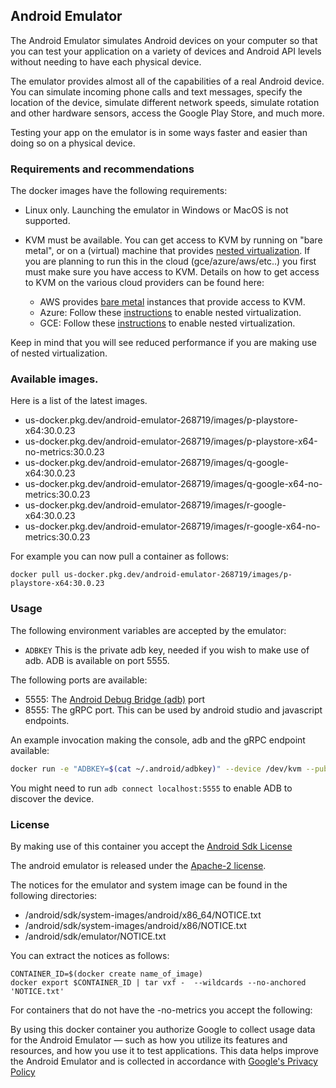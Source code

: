 ## Android Emulator
The Android Emulator simulates Android devices on your computer so that you can test your application on a variety of devices and Android API levels without needing to have each physical device.

The emulator provides almost all of the capabilities of a real Android device. You can simulate incoming phone calls and text messages, specify the location of the device, simulate different network speeds, simulate rotation and other hardware sensors, access the Google Play Store, and much more.

Testing your app on the emulator is in some ways faster and easier than doing so on a physical device.

### Requirements and recommendations
The docker images have the following requirements:

- Linux only. Launching the emulator in Windows or MacOS is not supported.
- KVM must be available. You can get access to KVM by running on "bare metal",
  or on a (virtual) machine that provides [nested
  virtualization](https://blog.turbonomic.com/blog/). If you are planning to run
  this in the cloud (gce/azure/aws/etc..) you first must make sure you have
  access to KVM. Details on how to get access to KVM on the various cloud
  providers can be found here:

    - AWS provides [bare
      metal](https://aws.amazon.com/about-aws/whats-new/2019/02/introducing-five-new-amazon-ec2-bare-metal-instances/)
      instances that provide access to KVM.
    - Azure: Follow these
      [instructions](https://docs.microsoft.com/en-us/azure/virtual-machines/windows/nested-virtualization)
      to enable nested virtualization.
    - GCE: Follow these
      [instructions](https://cloud.google.com/compute/docs/instances/enable-nested-virtualization-vm-instances)
      to enable nested virtualization.

Keep in mind that you will see reduced performance if you are making use of nested virtualization.

### Available images.

Here is a list of the latest images.

* us-docker.pkg.dev/android-emulator-268719/images/p-playstore-x64:30.0.23
* us-docker.pkg.dev/android-emulator-268719/images/p-playstore-x64-no-metrics:30.0.23
* us-docker.pkg.dev/android-emulator-268719/images/q-google-x64:30.0.23
* us-docker.pkg.dev/android-emulator-268719/images/q-google-x64-no-metrics:30.0.23
* us-docker.pkg.dev/android-emulator-268719/images/r-google-x64:30.0.23
* us-docker.pkg.dev/android-emulator-268719/images/r-google-x64-no-metrics:30.0.23

For example you can now pull a container as follows:

    docker pull us-docker.pkg.dev/android-emulator-268719/images/p-playstore-x64:30.0.23

### Usage

The following environment variables are accepted by the emulator:

 - `ADBKEY` This is the private adb key, needed if you wish to make use of adb. ADB is available on port 5555.

The following ports are available:

 - 5555: The [Android Debug Bridge (adb)](https://developer.android.com/studio/command-line/adb) port
 - 8555: The gRPC port. This can be used by android studio and javascript endpoints.

An example invocation making the console, adb and the gRPC endpoint available:
```sh
docker run -e "ADBKEY=$(cat ~/.android/adbkey)" --device /dev/kvm --publish 8554:8554/tcp --publish 5554:5554/tcp --publish 5555:5555/tcp us-docker.pkg.dev/android-emulator-268719/images/p-playstore-x64:30.0.23
```

You might need to run `adb connect localhost:5555` to enable ADB to discover the device.


### License

By making use of this container you accept the [Android Sdk License](https://developer.android.com/studio/terms)

The android emulator is released under the [Apache-2 license](http://www.apache.org/licenses/LICENSE-2.0).

The notices for the emulator and system image can be found in the following directories:

-  /android/sdk/system-images/android/x86_64/NOTICE.txt
-  /android/sdk/system-images/android/x86/NOTICE.txt
-  /android/sdk/emulator/NOTICE.txt

You can extract the notices as follows:

    CONTAINER_ID=$(docker create name_of_image)
    docker export $CONTAINER_ID | tar vxf -  --wildcards --no-anchored 'NOTICE.txt'


For containers that do not have the -no-metrics you accept the following:

By using this docker container you authorize Google to collect usage data for the Android Emulator
— such as how you utilize its features and resources, and how you use it to test applications.
This data helps improve the Android Emulator and is collected in accordance with
[Google's Privacy Policy](http://www.google.com/policies/privacy/)